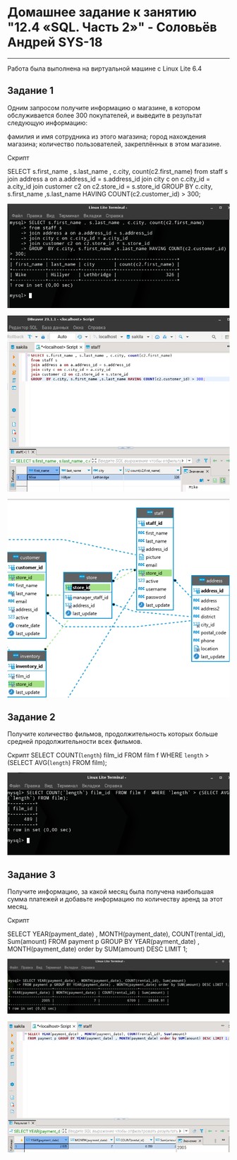 
# Домашнее задание к занятию "12.4 «SQL. Часть 2»" - Соловьёв Андрей SYS-18

---

Работа была выполнена на виртуальной машине с Linux Lite 6.4


## Задание 1

Одним запросом получите информацию о магазине, в котором обслуживается более 300 покупателей, и выведите в результат следующую информацию:

фамилия и имя сотрудника из этого магазина;
город нахождения магазина;
количество пользователей, закреплённых в этом магазине.

Скрипт

SELECT s.first_name , s.last_name , c.city, count(c2.first_name) 
from staff s 
join address a on a.address_id = s.address_id 
join city c on c.city_id = a.city_id 
join customer c2 on c2.store_id = s.store_id 
GROUP  BY c.city, s.first_name ,s.last_name HAVING COUNT(c2.customer_id) > 300;


![Z1-1.png](https://github.com/Andrewsolo1969/12-4-hw/blob/main/img/Z1-1.png)

![Z1-2.png](https://github.com/Andrewsolo1969/12-4-hw/blob/main/img/Z1-2.png)

![diagram.png](https://github.com/Andrewsolo1969/12-4-hw/blob/main/img/diagram.png)



## Задание 2

Получите количество фильмов, продолжительность которых больше средней продолжительности всех фильмов.

Скрипт
SELECT COUNT(`length`) film_id  FROM film f  WHERE `length` > (SELECT AVG(`length`) FROM film);


![Z2.png](https://github.com/Andrewsolo1969/12-4-hw/blob/main//img/Z2.png)



## Задание 3

Получите информацию, за какой месяц была получена наибольшая сумма платежей и добавьте информацию по количеству аренд за этот месяц.


Скрипт

SELECT YEAR(payment_date) , MONTH(payment_date), COUNT(rental_id), Sum(amount) 
FROM payment p GROUP BY YEAR(payment_date) , MONTH(payment_date) order by SUM(amount) DESC LIMIT 1;

![Z3-1.png](https://github.com/Andrewsolo1969/12-4-hw/blob/main//img/Z3-1.png)

![Z3-2.png](https://github.com/Andrewsolo1969/12-4-hw/blob/main//img/Z3-2.png)




